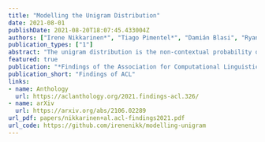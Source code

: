 ```yaml
---
title: "Modelling the Unigram Distribution"
date: 2021-08-01
publishDate: 2021-08-20T18:07:45.433004Z
authors: ["Irene Nikkarinen*", "Tiago Pimentel*", "Damián Blasi", "Ryan Cotterell"]
publication_types: ["1"]
abstract: "The unigram distribution is the non-contextual probability of finding a specific word form in a corpus. While of central importance to the study of language, it is commonly approximated by each word's sample frequency in the corpus. This approach, being highly dependent on sample size, assigns zero probability to any out-of-vocabulary (oov) word form. As a result, it produces negatively biased probabilities for any oov word form, while positively biased probabilities to in-corpus words. In this work, we argue in favor of properly modeling the unigram distribution -- claiming it should be a central task in natural language processing. With this in mind, we present a novel model for estimating it in a language (a neuralization of Goldwater et al.'s (2011) model) and show it produces much better estimates across a diverse set of 7 languages than the naïve use of neural character-level language models."
featured: true
publication: "*Findings of the Association for Computational Linguistics: ACL-IJCNLP 2021*"
publication_short: "Findings of ACL"
links:
- name: Anthology
  url: https://aclanthology.org/2021.findings-acl.326/
- name: arXiv
  url: https://arxiv.org/abs/2106.02289
url_pdf: papers/nikkarinen+al.acl-findings2021.pdf
url_code: https://github.com/irenenikk/modelling-unigram
---
```


